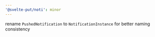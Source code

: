 ```yaml
---
'@svelte-put/noti': minor
---
```


rename `PushedNotification` to `NotificationInstance` for better naming consistency
